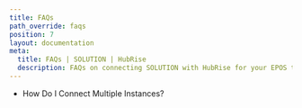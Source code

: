 ```yaml
---
title: FAQs
path_override: faqs
position: 7
layout: documentation
meta:
  title: FAQs | SOLUTION | HubRise
  description: FAQs on connecting SOLUTION with HubRise for your EPOS to work with other apps as a cohesive whole. Connect apps and synchronise your data.
---
```


- <Link to="/apps/SOLUTION/faqs/connecting-multiple-instances/">How Do I Connect Multiple Instances?</Link>
